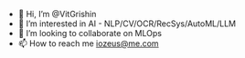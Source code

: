 - 👋 Hi, I’m @VitGrishin
- 👀 I’m interested in AI - NLP/CV/OCR/RecSys/AutoML/LLM
- 💞️ I’m looking to collaborate on MLOps
- 📫 How to reach me iozeus@me.com

<!---
VitGrishin/VitGrishin is a ✨ special ✨ repository because its `README.md` (this file) appears on your GitHub profile.
You can click the Preview link to take a look at your changes.
--->
